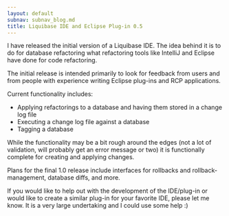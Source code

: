 ```yaml
---
layout: default
subnav: subnav_blog.md
title: Liquibase IDE and Eclipse Plug-in 0.5
---
```

I have released the initial version of a Liquibase IDE.  The idea behind it is to do for database refactoring what refactoring tools like IntelliJ and Eclipse have done for code refactoring.

The initial release is intended primarily to look for feedback from users and from people with experience writing Eclipse plug-ins and RCP applications.

Current functionality includes:



- Applying refactorings to a database and having them stored in a change log file
- Executing a change log file against a database
- Tagging a database

While the functionality may be a bit rough around the edges (not a lot of validation, will probably get an error message or two) it is functionally complete for creating and applying changes.

Plans for the final 1.0 release include interfaces for rollbacks and rollback-management, database diffs, and more.

If you would like to help out with the development of the IDE/plug-in or would like to create a similar plug-in for your favorite IDE, please let me know.  It is a very large undertaking and I could use some help :)


